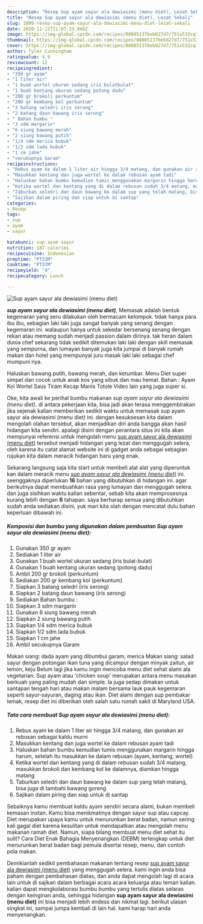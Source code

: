 ```yaml
---
description: "Resep Sup ayam sayur ala dewiasimi (menu diet), Lezat Sekali"
title: "Resep Sup ayam sayur ala dewiasimi (menu diet), Lezat Sekali"
slug: 1099-resep-sup-ayam-sayur-ala-dewiasimi-menu-diet-lezat-sekali
date: 2020-11-12T21:07:23.046Z
image: https://img-global.cpcdn.com/recipes/08085137beb827d7/751x532cq70/sup-ayam-sayur-ala-dewiasimi-menu-diet-foto-resep-utama.jpg
thumbnail: https://img-global.cpcdn.com/recipes/08085137beb827d7/751x532cq70/sup-ayam-sayur-ala-dewiasimi-menu-diet-foto-resep-utama.jpg
cover: https://img-global.cpcdn.com/recipes/08085137beb827d7/751x532cq70/sup-ayam-sayur-ala-dewiasimi-menu-diet-foto-resep-utama.jpg
author: Tyler Cunningham
ratingvalue: 4.9
reviewcount: 12
recipeingredient:
- "350 gr ayam"
- "1 liter air"
- "1 buah wortel ukuran sedang iris bulatbulat"
- "1 buah kentang ukuran sedang potong dadu"
- "200 gr brokoli perkuntum"
- "200 gr kembang kol perkuntum"
- "3 batang seledri iris serong"
- "2 batang daun bawang iris serong"
- " Bahan bumbu "
- "3 sdm margarin"
- "6 siung bawang merah"
- "2 siung bawang putih"
- "1/4 sdm merica bubuk"
- "1/2 sdm lada bubuk"
- "1 cm jahe"
- "secukupnya Garam"
recipeinstructions:
- "Rebus ayam ke dalam 1 liter air hingga 3/4 matang, dan gunakan air rebusan sebagai kaldu murni"
- "Masukkan kentang dan juga wortel ke dalam rebusan ayam tadi"
- "Haluskan bahan bumbu kemudian tumis menggunakan margarin hingga harum, setelah itu masukkan ke dalam rebusan (ayam, kentang, wortel)"
- "Ketika wortel dan kentang yang di dalam rebusan sudah 3/4 matang, masukkan brokoli dan kembang kol ke dalamnya, diamkan hingga matang"
- "Taburkan seledri dan daun bawang ke dalam sup yang telah matang, bisa juga di tambahi bawang goreng"
- "Sajikan dalam piring dan siap untuk di santap"
categories:
- Resep
tags:
- sup
- ayam
- sayur

katakunci: sup ayam sayur 
nutrition: 187 calories
recipecuisine: Indonesian
preptime: "PT23M"
cooktime: "PT37M"
recipeyield: "4"
recipecategory: Lunch

---
```



![Sup ayam sayur ala dewiasimi (menu diet)](https://img-global.cpcdn.com/recipes/08085137beb827d7/751x532cq70/sup-ayam-sayur-ala-dewiasimi-menu-diet-foto-resep-utama.jpg)

<b><i>sup ayam sayur ala dewiasimi (menu diet)</i></b>, Memasak adalah bentuk kegemaran yang seru dilakukan oleh bermacam kelompok. tidak hanya para ibu ibu, sebagian laki laki juga sangat banyak yang senang dengan kegemaran ini. walaupun hanya untuk sekedar bersenang senang dengan rekan atau memang sudah menjadi passion dalam dirinya. tak heran dalam dunia chef sekarang tidak sedikit ditemukan laki laki dengan skill memasak yang sempurna, dan lumayan banyak juga kita jumpai di banyak rumah makan dan hotel yang mempunyai juru masak laki laki sebagai chef mumpuni nya.

Haluskan bawang putih, bawang merah, dan ketumbar. Menu Diet super simpel dan cocok untuk anak kos yang sibuk dan mau hemat. Bahan : Ayam Kol Wortel Saus Tiram Kecap Manis Totole Video lain yang juga super si.

Oke, kita awali ke perihal bumbu makanan <i>sup ayam sayur ala dewiasimi (menu diet)</i>. di antara pekerjaan kita, bisa jadi akan terasa menggembirakan jika sejenak kalian memberikan sedikit waktu untuk memasak sup ayam sayur ala dewiasimi (menu diet) ini. dengan kesuksesan kita dalam mengolah olahan tersebut, akan menjadikan diri anda bangga akan hasil hidangan kita sendiri. apalagi disini dengan perantara situs ini kita akan mempunyai referensi untuk mengolah menu <u>sup ayam sayur ala dewiasimi (menu diet)</u> tersebut menjadi hidangan yang lezat dan menggugah selera, oleh karena itu catat alamat website ini di gadget anda sebagai sebagian rujukan kita dalam meracik hidangan baru yang enak.


Sekarang langsung saja kita start untuk membeli alat alat yang diperuntuk kan dalam meracik menu <u><i>sup ayam sayur ala dewiasimi (menu diet)</i></u> ini. seenggaknya diperlukan <b>16</b> bahan yang dibutuhkan di hidangan ini. agar berikutnya dapat membuahkan rasa yang lumayan dan menggugah selera. dan juga sisihkan waktu kalian sebentar, sebab kita akan memprosesnya kurang lebih dengan <b>6</b> tahapan. saya berharap semua yang dibutuhkan sudah anda sediakan disini, yuk mari kita olah dengan mencatat dulu bahan keperluan dibawah ini.

<!--inarticleads1-->

##### Komposisi dan bumbu yang digunakan dalam pembuatan Sup ayam sayur ala dewiasimi (menu diet):

1. Gunakan 350 gr ayam
1. Sediakan 1 liter air
1. Gunakan 1 buah wortel ukuran sedang (iris bulat-bulat)
1. Gunakan 1 buah kentang ukuran sedang (potong dadu)
1. Ambil 200 gr brokoli (perkuntum)
1. Sediakan 200 gr kembang kol (perkuntum)
1. Siapkan 3 batang seledri (iris serong)
1. Siapkan 2 batang daun bawang (iris serong)
1. Sediakan  Bahan bumbu :
1. Siapkan 3 sdm margarin
1. Gunakan 6 siung bawang merah
1. Siapkan 2 siung bawang putih
1. Siapkan 1/4 sdm merica bubuk
1. Siapkan 1/2 sdm lada bubuk
1. Siapkan 1 cm jahe
1. Ambil secukupnya Garam


Makan siang: dada ayam yang dibumbui garam, merica Makan siang: salad sayur dengan potongan ikan tuna yang dicampur dengan minyak zaitun, air lemon, keju Belum lagi jika kamu ingin mencoba menu diet sehat alami ala vegetarian. Sup ayam atau &#39;chicken soup&#39; merupakan antara menu masakan berkuah yang paling mudah dan simple. Ia juga sedap dimakan untuk santapan tengah hari atau makan malam bersama lauk pauk kegemaran seperti sayur-sayuran, daging atau ikan. Diet alami dengan sup pembakar lemak, resep diet ini diberikan oleh salah satu rumah sakit di Maryland USA. 

<!--inarticleads2-->

##### Tata cara membuat Sup ayam sayur ala dewiasimi (menu diet):

1. Rebus ayam ke dalam 1 liter air hingga 3/4 matang, dan gunakan air rebusan sebagai kaldu murni
1. Masukkan kentang dan juga wortel ke dalam rebusan ayam tadi
1. Haluskan bahan bumbu kemudian tumis menggunakan margarin hingga harum, setelah itu masukkan ke dalam rebusan (ayam, kentang, wortel)
1. Ketika wortel dan kentang yang di dalam rebusan sudah 3/4 matang, masukkan brokoli dan kembang kol ke dalamnya, diamkan hingga matang
1. Taburkan seledri dan daun bawang ke dalam sup yang telah matang, bisa juga di tambahi bawang goreng
1. Sajikan dalam piring dan siap untuk di santap


Sebaiknya kamu membuat kaldu ayam sendiri secara alami, bukan membeli kemasan instan. Kamu bisa menikmatinya dengan sayur sup atau capcay. Diet merupakan upaya kamu untuk menurunkan berat badan, namun sering kali gagal diet karena kesulitan untuk mendapatkan atau mengolah menu makanan ramah diet. Namun, siapa bilang membuat menu diet sehat itu sulit? Cara Diet Enak Bahagia Menyenangkan (DEBM) terlengkap untuk diet menurunkan berat badan bagi pemula disertai resep, menu, dan contoh pola makan. 

Demikianlah sedikit pembahasan makanan tentang resep <u>sup ayam sayur ala dewiasimi (menu diet)</u> yang menggugah selera. kami ingin anda bisa paham dengan pembahasan diatas, dan anda dapat mengolah lagi di acara lain untuk di sajikan dalam berbagai acara acara keluarga atau teman kalian. kalian dapat mengkolaborasi bumbu bumbu yang tertulis diatas selaras dengan keinginan anda, sehingga hidangan <b>sup ayam sayur ala dewiasimi (menu diet)</b> ini bisa menjadi lebih endess dan nikmat lagi. berikut ulasan singkat ini, sampai jumpa kembali di lain hal. kami harap hari anda menyenangkan.
